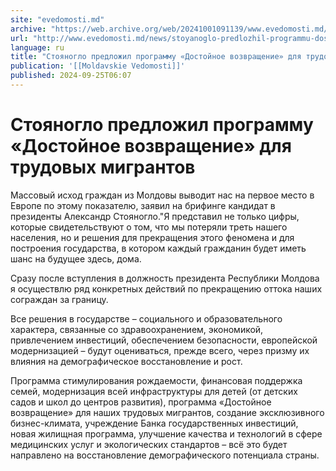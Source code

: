 ```yaml
---
site: "evedomosti.md"
archive: "https://web.archive.org/web/20241001091139/www.evedomosti.md/news/stoyanoglo-predlozhil-programmu-dostojnoe-vozvrashenie-dlya"
url: "http://www.evedomosti.md/news/stoyanoglo-predlozhil-programmu-dostojnoe-vozvrashenie-dlya"
language: ru
title: "Стояногло предложил программу «Достойное возвращение» для трудовых мигрантов"
publication: '[[Moldavskie Vedomosti]]'
published: 2024-09-25T06:07
---
```


# Стояногло предложил программу «Достойное возвращение» для трудовых мигрантов

Массовый исход граждан из Молдовы выводит нас на первое место в Европе по этому показателю, заявил на брифинге кандидат в президенты Александр Стояногло."Я представил не только цифры, которые свидетельствуют о том, что мы потеряли треть нашего населения, но и решения для прекращения этого феномена и для построения государства, в котором каждый гражданин будет иметь шанс на будущее здесь, дома.

Сразу после вступления в должность президента Республики Молдова я осуществлю ряд конкретных действий по прекращению оттока наших сограждан за границу.

Все решения в государстве – социального и образовательного характера, связанные со здравоохранением, экономикой, привлечением инвестиций, обеспечением безопасности, европейской модернизацией – будут оцениваться, прежде всего, через призму их влияния на демографическое восстановление и рост.

Программа стимулирования рождаемости, финансовая поддержка семей, модернизация всей инфраструктуры для детей (от детских садов и школ до центров развития), программа «Достойное возвращение» для наших трудовых мигрантов, создание эксклюзивного бизнес-климата, учреждение Банка государственных инвестиций, новая жилищная программа, улучшение качества и технологий в сфере медицинских услуг и экологических стандартов – всё это будет направлено на восстановление демографического потенциала страны.
